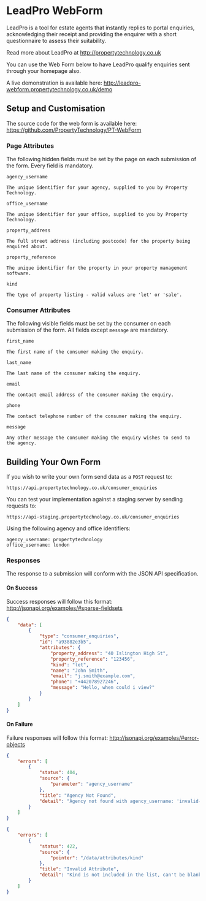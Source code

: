# LeadPro WebForm
LeadPro is a tool for estate agents that instantly replies to portal enquiries, acknowledging their receipt and providing the enquirer with a short questionnaire to assess their suitability.

Read more about LeadPro at <http://propertytechnology.co.uk>

You can use the Web Form below to have LeadPro qualify enquiries sent through your homepage also.

A live demonstration is available here:
<http://leadpro-webform.propertytechnology.co.uk/demo>

## Setup and Customisation
The source code for the web form is available here:
<https://github.com/PropertyTechnology/PT-WebForm>

### Page Attributes
The following hidden fields must be set by the page on each submission of the form. Every field is mandatory.

`agency_username`
```
The unique identifier for your agency, supplied to you by Property Technology.
```

`office_username`
```
The unique identifier for your office, supplied to you by Property Technology.
```

`property_address`
```
The full street address (including postcode) for the property being enquired about.
```

`property_reference`
```
The unique identifier for the property in your property management software.
```

`kind`
```
The type of property listing - valid values are 'let' or 'sale'.
```

### Consumer Attributes
The following visible fields must be set by the consumer on each submission of the form. All fields except `message` are mandatory.

`first_name`
```
The first name of the consumer making the enquiry.
```

`last_name`
```
The last name of the consumer making the enquiry.
```

`email`
```
The contact email address of the consumer making the enquiry.
```

`phone`
```
The contact telephone number of the consumer making the enquiry.
```

`message`
```
Any other message the consumer making the enquiry wishes to send to the agency.
```

## Building Your Own Form
If you wish to write your own form send data as a `POST` request to:

`https://api.propertytechnology.co.uk/consumer_enquiries`

You can test your implementation against a staging server by sending requests to: 

`https://api-staging.propertytechnology.co.uk/consumer_enquiries`

Using the following agency and office identifiers:

```
agency_username: propertytechnology
office_username: london
```

### Responses
The response to a submission will conform with the JSON API specification.

#### On Success
Success responses will follow this format:
<http://jsonapi.org/examples/#sparse-fieldsets>

```json
{
    "data": [
        {
            "type": "consumer_enquiries",
            "id": "a93882e3b5",
            "attributes": {
                "property_address": "40 Islington High St",
                "property_reference": "123456",
                "kind": "let",
                "name": "John Smith",
                "email": "j.smith@example.com",
                "phone": "+442078927246",
                "message": "Hello, when could i view?"
            }
        }
    ]
}
```

#### On Failure
Failure responses will follow this format:
<http://jsonapi.org/examples/#error-objects>

```json
{
    "errors": [
        {
            "status": 404,
            "source": {
                "parameter": "agency_username"
            },
            "title": "Agency Not Found",
            "detail": "Agency not found with agency_username: 'invalid-agency'"
        }
    ]
}
```

```json
{
    "errors": [
        {
            "status": 422,
            "source": {
                "pointer": "/data/attributes/kind"
            },
            "title": "Invalid Attribute",
            "detail": "Kind is not included in the list, can't be blank"
        }
    ]
}
```
